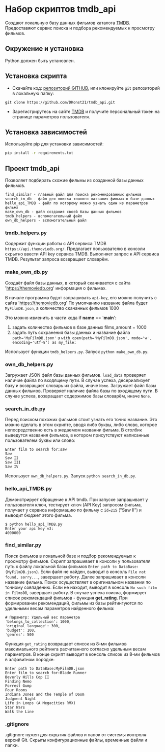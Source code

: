 # Набор скриптов tmdb_api
Cоздают локальную базу данных фильмов каталога [TMDB](https://www.themoviedb.org/). Предоставяют сервис поиска и подбора рекомендуемых к просмотру фильмов.
## Окружение и установка
Python должен быть установлен.
## Установка скрипта
- Скачайте код: [репозиторий GITHUB](https://github.com/DKonst21/tmdb_api.git), или клонируйте `git` репозиторий в локальную папку:
```
git clone https://github.com/DKonst21/tmdb_api.git
```
- Зарегистрирутесь на сайте [TMDB](https://www.themoviedb.org/) и получите персональный токен на странице параметров пользователя.
## Установка зависимостей
Используйте pip для установки зависимостей:
```bash
pip install -r requirements.txt
```
## Проект tmdb_api

Позволяет подбирать схожие фильмы из созданной базы данных фильмов.

	find_similar - главный файл для поиска рекомендованных фильмов
    search_in_db - файл для поиска точного названия фильма в базе данных
    hello_api_TMDB - файл по которому можно узнать один из параметров фильма
    make_own_db - файл создания своей базы данных фильмов
    tmdb_helpers - вспомогательный файл
    own_db_helpers - вспомогательный файл



### tmdb_helpers.py

Содержит функции работы с API сервиса TMDB `https://api.themoviedb.org/`.
Предлагает пользователю в консоли скрытно ввести API key сервиса TMDB. 
Выполняет запрос к API сервиса TMDB. Результат запроса возвращает словарём.


### make_own_db.py

Создаёт файл базы данных, в который скачивается с сайта 'https://themoviedb.org' информация о фильмах. 

В начале программа буднт запрашивать `api-key`, его можно получить с сайта 'https://themoviedb.org'
По умолчанию название файла будет `MyFilmDB.json`, а количество скачанных фильмов 1000

Это можно изменить в части кода if __name__ == '__main__':
 1. задать количество фильмов в базе данных films_amount = 1000
 2. задать путь сохранения базы данных и название файла `path='MyFilmDB.json'` в `with open(path='MyFilmDB.json', mode='w', encoding='utf-8') as my_file:`

Использует функции `tmdb_helpers.py`.
Запуск `python make_own_db.py`.


### own_db_helpers.py 

Загружает JSON файл базы данных фильмов. 
`load_data` проверяет наличие файла по входящему пути. В случае успеха, десериализует базу и возвращает словарь из файла, иначе `None`.
Загружает файл базы данных фильмов. 
Проверяет наличие файла базы по входящему пути. В случае успеха, возвращает содержимое базы словарём, иначе `None`.


### search_in_db.py

Перед поиском похожих фильмов стоит узнать его точно название. Это можно сделать в этом скрипте, вводя либо буквы, либо слово, которое непосредственно есть в жедаемом названии фильма.
В столбик выведутся названия фильмов, в котором присутствуют написанные пользователем буквы или слово:
```
Enter film to search for:saw
Saw
Saw II
Saw III
Saw IV
```
Использует `own_db_helpers.py`.
Запуск `python search_in_db.py`.


### hello_api_TMDB.py

Демонстрирует обращение к API tmdb. При запуске запрашивает у пользователя ключ, тестирует ключ (API Key) запросом фильма, получает у сервиса информацию по фильму с `id=215` ("Saw II") и выводит бюджет этого фильма.
```
$ python hello_api_TMDB.py
Enter your api key v3:
4000000
```

### find_similar.py 

Поиск фильмов в локальной базе и подбор рекомендуемых к просмотру фильмов. 
Скрипт запрашивает в консоли у пользователя путь к файлу локальной базы фильмов `Enter path to DataBase:{MyFilmDB.json}`. Если файл не найден, выводит в консоль `File not found, sorry...`, завершает работу.
Далее запрашивает в консоли название фильма. Поиск осуществляет в оригинальном названии по точному совпадению. Если не находит, выводит в консоль `No such film in FilmsDB`, завершает работу. В случае успеха поиска, формирует список рекомендаций фильмов - функция **get_rating**. 
При формировании рекомендаций, фильмы из базы рейтингуются по удельными весам параметров найденного фильма:
```
# Параметр: Удельный вес параметра
'belongs_to_collection': 1000,
'original_language': 300,
'budget': 100,
'genres': 500
```
Функция `get_rating` возвращает список из 8-ми фильмов максимального рейтинга расчитанного согласно удельным весам параметров.
В конце скрипт выводит в консоль список из 8-ми фильмов в алфавитном порядке:
```
Enter path to DataBase:MyFilmDB.json
Enter film to search for:Blade Runner
Beverly Hills Cop II
Finding Nemo
Forrest Gump
Four Rooms
Indiana Jones and the Temple of Doom
Judgment Night
Life in Loops (A Megacities RMX)
Star Wars
Walk the Line
```

### .gitignore
.gitignore нужен для скрытия файлов и папок от системы контроля версий Git. Скрыты конфигурационные файлы, временные файли и папки. 
